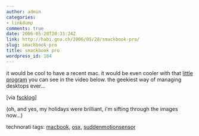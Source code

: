 ```yaml
---
author: admin
categories:
- linkdump
comments: true
date: 2006-05-28T20:33:24Z
link: http://habi.gna.ch/2006/05/28/smackbook-pro/
slug: smackbook-pro
title: smackbook pro
wordpress_id: 184
---
```


it would be cool to have a recent mac. it would be even cooler with that [little program](http://blog.medallia.com/2006/05/smacbook_pro.html) you can see in the video below. the geekiest way of managing desktops ever...







[via [fscklog](http://www.fscklog.com/2006/05/smack_your_macb.html)]



(oh, and yes, my holidays were brilliant, i'm sifting through the images now...)





technorati tags: [macbook](http://www.technorati.com/tag/macbook), [osx](http://www.technorati.com/tag/osx), [suddenmotionsensor](http://www.technorati.com/tag/suddenmotionsensor)

